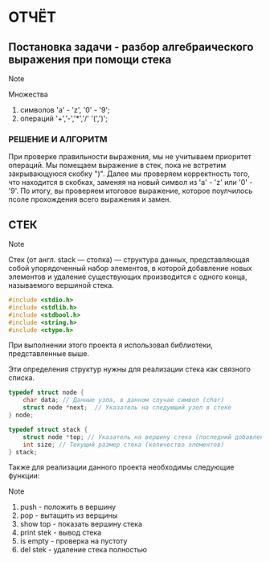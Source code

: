 # ОТЧЁТ
## Постановка задачи - разбор алгебраического выражения при помощи стека
> [!NOTE]
> Множества
> 1. символов 'a'  - 'z', '0' - '9';
> 2. операций '+','-','*','/'  '(',')';

### РЕШЕНИЕ И АЛГОРИТМ
При проверке правильности выражения, мы не учитываем приоритет операций.
Мы помещаем выражение в стек, пока не встретим закрывающуюся скобку ")".
Далее мы проверяем корректность того, что находится в скобках, заменяя на новый символ из 'a' - 'z' или '0' - '9'.
По итогу, вы проверяем итоговое выражение, которое поулчилось псоле прохождения всего выражения и замен.

## СТЕК
> [!NOTE]
> Стек (от англ. stack — стопка) — структура данных, представляющая собой упорядоченный набор элементов, в которой добавление новых элементов и удаление существующих производится с одного конца, называемого вершиной стека.

```C
#include <stdio.h>
#include <stdlib.h>
#include <stdbool.h>
#include <string.h>
#include <ctype.h>
```
При выполнении этого проекта я использовал библиотеки, представленные выше.


Эти определения структур нужны для реализации стека как связного списка.
```C
typedef struct node {
    char data; // Данные узла, в данном случае символ (char)
    struct node *next;  // Указатель на следующий узел в стеке
} node;
```

```C
typedef struct stack {
    struct node *top; // Указатель на вершину стека (последний добавленный элемент)
    int size; // Текущий размер стека (количество элементов)
} stack;
```
Также для реализации данного проекта необходимы следующие функции:

> [!NOTE]
> 1. push - положить в вершину
> 2. pop - вытащить из верщины
> 3. show top - показать вершину стека
> 4. print stek - вывод стека
> 5. is empty - проверка на пустоту
> 6. del stek - удаление стека полностью
